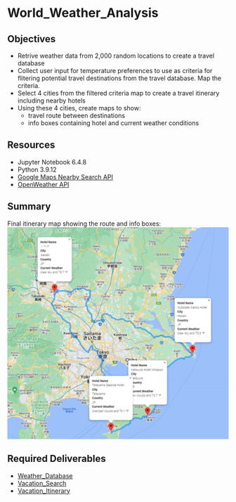 # World_Weather_Analysis

## Objectives

- Retrive weather data from 2,000 random locations to create a travel database
- Collect user input for temperature preferences to use as criteria for flitering potential travel destinations from the travel database.  Map the criteria.
- Select 4 cities from the filtered criteria map to create a travel itinerary including nearby hotels
- Using these 4 cities, create maps to show:
  - travel route between destinations
  - info boxes containing hotel and current weather conditions

## Resources

- Jupyter Notebook 6.4.8
- Python 3.9.12
- [Google Maps Nearby Search API](https://developers.google.com/maps/documentation/places/web-service/search-nearby)
- [OpenWeather API](https://openweathermap.org/api)

## Summary

Final itinerary map showing the route and info boxes:
![final_map](/Vacation_Itinerary/WeatherPy_travel_map_markers.png)

## Required Deliverables
- [Weather_Database](https://github.com/lnshewmo/World_Weather_Analysis/tree/main/Weather_Database)
- [Vacation_Search](https://github.com/lnshewmo/World_Weather_Analysis/tree/main/Vacation_Search)
- [Vacation_Itinerary](https://github.com/lnshewmo/World_Weather_Analysis/tree/main/Vacation_Itinerary)
